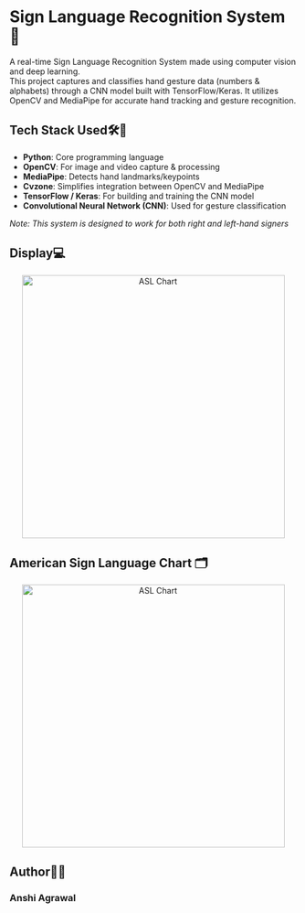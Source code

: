 # Sign Language Recognition System 👋
<p >
A real-time Sign Language Recognition System made using computer vision and deep learning.<br>
This project captures and classifies hand gesture data (numbers & alphabets) through a CNN model built with TensorFlow/Keras. It utilizes OpenCV and MediaPipe for accurate hand tracking and gesture recognition.
</p>

## Tech Stack Used🛠️👾
- **Python**: Core programming language
- **OpenCV**: For image and video capture & processing
- **MediaPipe**: Detects hand landmarks/keypoints
- **Cvzone**: Simplifies integration between OpenCV and MediaPipe
- **TensorFlow / Keras**: For building and training the CNN model
- **Convolutional Neural Network (CNN)**: Used for gesture classification 

*Note: This system is designed to work for both right and left-hand signers*

## Display💻
<p align="center">
<img src="Sign-Language-Recognition-System/Model/workingmodel.png" alt="ASL Chart" width="460"/>

## American Sign Language Chart 🗂️
<p align="center">
<img src="https://arpitsinghgautam.me/assets/img/portfolio/Sign-Detection/Sign-Symbols-Chart.jpg" alt="ASL Chart" width="460"/> </p>

## Author👩‍💻
### **Anshi Agrawal**